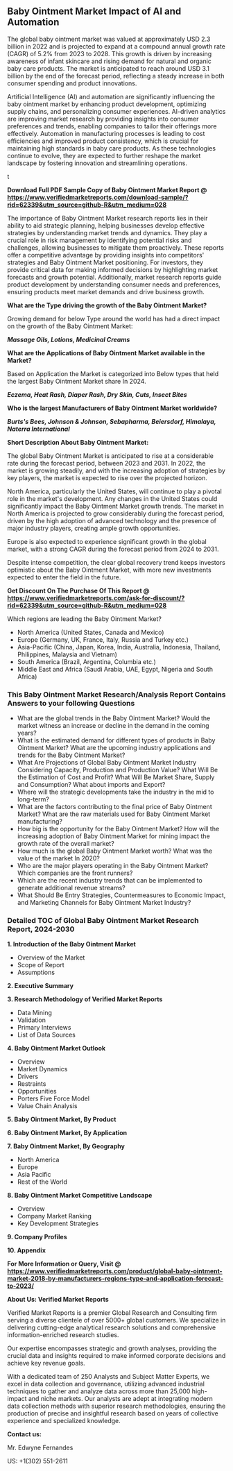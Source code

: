 <h2>Baby Ointment Market Impact of AI and Automation</h2><p>The global baby ointment market was valued at approximately USD 2.3 billion in 2022 and is projected to expand at a compound annual growth rate (CAGR) of 5.2% from 2023 to 2028. This growth is driven by increasing awareness of infant skincare and rising demand for natural and organic baby care products. The market is anticipated to reach around USD 3.1 billion by the end of the forecast period, reflecting a steady increase in both consumer spending and product innovations.</p><p>Artificial Intelligence (AI) and automation are significantly influencing the baby ointment market by enhancing product development, optimizing supply chains, and personalizing consumer experiences. AI-driven analytics are improving market research by providing insights into consumer preferences and trends, enabling companies to tailor their offerings more effectively. Automation in manufacturing processes is leading to cost efficiencies and improved product consistency, which is crucial for maintaining high standards in baby care products. As these technologies continue to evolve, they are expected to further reshape the market landscape by fostering innovation and streamlining operations.</p>t</p><p id="" class=""><strong>Download Full PDF Sample Copy of Baby Ointment Market Report @ <a href="https://www.verifiedmarketreports.com/download-sample/?rid=62339&utm_source=github-R&utm_medium=028" target="_blank">https://www.verifiedmarketreports.com/download-sample/?rid=62339&utm_source=github-R&utm_medium=028</a></strong></p><p>The importance of&nbsp;Baby Ointment Market research reports lies in their ability to aid strategic planning, helping businesses develop effective strategies by understanding market trends and dynamics. They play a crucial role in risk management by identifying potential risks and challenges, allowing businesses to mitigate them proactively. These reports offer a competitive advantage by providing insights into competitors' strategies and Baby Ointment Market positioning. For investors, they provide critical data for making informed decisions by highlighting market forecasts and growth potential. Additionally, market research reports guide product development by understanding consumer needs and preferences, ensuring products meet market demands and drive business growth.</p><p><strong>What are the&nbsp;Type driving the growth of the Baby Ointment Market?</strong></p><p id="" class="">Growing demand for below Type around the world has had a direct impact on the growth of the Baby Ointment Market:</p><em><strong>Massage Oils, Lotions, Medicinal Creams</strong></em></p><strong>What are the&nbsp;Applications&nbsp;of Baby Ointment Market available in the Market?</strong></p><p id="" class="">Based on Application the Market is categorized into Below types that held the largest Baby Ointment Market share In 2024.</p><em><strong>Eczema, Heat Rash, Diaper Rash, Dry Skin, Cuts, Insect Bites</strong></em></p><strong>Who is the largest Manufacturers of Baby Ointment Market worldwide?</strong></p><p><em><strong>Burts's Bees, Johnson & Johnson, Sebapharma, Beiersdorf, Himalaya, Naterra International</strong></em></p><p id="" class=""><strong>Short Description About Baby Ointment Market:</strong></p><p>The global Baby Ointment Market is anticipated to rise at a considerable rate during the forecast period, between 2023 and 2031. In 2022, the market is growing steadily, and with the increasing adoption of strategies by key players, the market is expected to rise over the projected horizon.</p><p>North America, particularly the United States, will continue to play a pivotal role in the market's development. Any changes in the United States could significantly impact the Baby Ointment Market growth trends. The market in North America is projected to grow considerably during the forecast period, driven by the high adoption of advanced technology and the presence of major industry players, creating ample growth opportunities.</p><p>Europe is also expected to experience significant growth in the global market, with a strong CAGR during the forecast period from 2024 to 2031.</p><p>Despite intense competition, the clear global recovery trend keeps investors optimistic about the Baby Ointment Market, with more new investments expected to enter the field in the future.</p><p id="" class=""><strong>Get Discount On The Purchase Of This Report @ <a href="https://www.verifiedmarketreports.com/ask-for-discount/?rid=62339&utm_source=github-R&utm_medium=028" target="_blank">https://www.verifiedmarketreports.com/ask-for-discount/?rid=62339&utm_source=github-R&utm_medium=028</a></strong></p>Which regions are leading the Baby Ointment Market?</p><ul><li>North America (United States, Canada and Mexico)</li><li>Europe (Germany, UK, France, Italy, Russia and Turkey etc.)</li><li>Asia-Pacific (China, Japan, Korea, India, Australia, Indonesia, Thailand, Philippines, Malaysia and Vietnam)</li><li>South America (Brazil, Argentina, Columbia etc.)</li><li>Middle East and Africa (Saudi Arabia, UAE, Egypt, Nigeria and South Africa)</li></ul><h3 id="" class="">This Baby Ointment Market Research/Analysis Report Contains Answers to your following Questions</h3><ul><li>What are the global trends in the Baby Ointment Market? Would the market witness an increase or decline in the demand in the coming years?</li><li>What is the estimated demand for different types of products in Baby Ointment Market? What are the upcoming industry applications and trends for the Baby Ointment Market?</li><li>What Are Projections of Global Baby Ointment Market Industry Considering Capacity, Production and Production Value? What Will Be the Estimation of Cost and Profit? What Will Be Market Share, Supply and Consumption? What about imports and Export?</li><li>Where will the strategic developments take the industry in the mid to long-term?</li><li>What are the factors contributing to the final price of Baby Ointment Market? What are the raw materials used for Baby Ointment Market manufacturing?</li><li>How big is the opportunity for the Baby Ointment Market? How will the increasing adoption of Baby Ointment Market for mining impact the growth rate of the overall market?</li><li>How much is the global Baby Ointment Market worth? What was the value of the market In 2020?</li><li>Who are the major players operating in the Baby Ointment Market? Which companies are the front runners?</li><li>Which are the recent industry trends that can be implemented to generate additional revenue streams?</li><li>What Should Be Entry Strategies, Countermeasures to Economic Impact, and Marketing Channels for Baby Ointment Market Industry?</li></ul><h3 id="" class="">Detailed TOC of Global Baby Ointment Market Research Report, 2024-2030</h3><p id="" class=""><strong>1. Introduction of the Baby Ointment Market</strong></p><ul><li>Overview of the Market</li><li>Scope of Report</li><li>Assumptions</li></ul><p id="" class=""><strong>2. Executive Summary</strong></p><p id="" class=""><strong>3. Research Methodology of Verified Market Reports</strong></p><ul><li>Data Mining</li><li>Validation</li><li>Primary Interviews</li><li>List of Data Sources</li></ul><p id="" class=""><strong>4. Baby Ointment Market Outlook</strong></p><ul><li>Overview</li><li>Market Dynamics</li><li>Drivers</li><li>Restraints</li><li>Opportunities</li><li>Porters Five Force Model</li><li>Value Chain Analysis</li></ul><p id="" class=""><strong>5. Baby Ointment Market, By Product</strong></p><p id="" class=""><strong>6. Baby Ointment Market, By Application</strong></p><p id="" class=""><strong>7. Baby Ointment Market, By Geography</strong></p><ul><li>North America</li><li>Europe</li><li>Asia Pacific</li><li>Rest of the World</li></ul><p id="" class=""><strong>8. Baby Ointment Market Competitive Landscape</strong></p><ul><li>Overview</li><li>Company Market Ranking</li><li>Key Development Strategies</li></ul><p id="" class=""><strong>9. Company Profiles</strong></p><p id="" class=""><strong>10. Appendix</strong></p><p id="" class=""><strong>For More Information or Query, Visit @ <a href="https://www.verifiedmarketreports.com/product/global-baby-ointment-market-2018-by-manufacturers-regions-type-and-application-forecast-to-2023/" target="_blank">https://www.verifiedmarketreports.com/product/global-baby-ointment-market-2018-by-manufacturers-regions-type-and-application-forecast-to-2023/</a></strong></p><p id="" class=""><strong>About Us: Verified Market Reports</strong></p><p id="" class="">Verified Market Reports is a premier Global Research and Consulting firm serving a diverse clientele of over 5000+ global customers. We specialize in delivering cutting-edge analytical research solutions and comprehensive information-enriched research studies.</p><p id="" class="">Our expertise encompasses strategic and growth analyses, providing the crucial data and insights required to make informed corporate decisions and achieve key revenue goals.</p><p id="" class="">With a dedicated team of 250 Analysts and Subject Matter Experts, we excel in data collection and governance, utilizing advanced industrial techniques to gather and analyze data across more than 25,000 high-impact and niche markets. Our analysts are adept at integrating modern data collection methods with superior research methodologies, ensuring the production of precise and insightful research based on years of collective experience and specialized knowledge.</p><p id="" class=""><strong>Contact us:</strong></p><p id="" class="">Mr. Edwyne Fernandes</p><p id="" class="">US: +1(302) 551-2611</p>